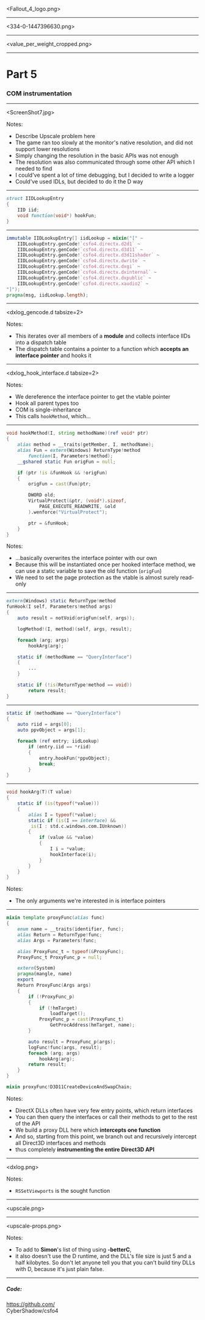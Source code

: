 <Fallout_4_logo.png>

----

<334-0-1447396630.png>

----

<value_per_weight_cropped.png>

----

# Part 5

### COM instrumentation

----

<ScreenShot7.jpg>

Notes:
- Describe Upscale problem here
- The game ran too slowly at the monitor's native resolution, and did not support lower resolutions
- Simply changing the resolution in the basic APIs was not enough
- The resolution was also communicated through some other API which I needed to find
- I could've spent a lot of time debugging, but I decided to write a logger
- Could've used IDLs, but decided to do it the D way

----

```d
struct IIDLookupEntry
{
	IID iid;
	void function(void*) hookFun;
}
```

----

```d
immutable IIDLookupEntry[] iidLookup = mixin("[" ~
	IIDLookupEntry.genCode!`csfo4.directx.d2d1` ~
	IIDLookupEntry.genCode!`csfo4.directx.d3d11` ~
	IIDLookupEntry.genCode!`csfo4.directx.d3d11shader` ~
	IIDLookupEntry.genCode!`csfo4.directx.dwrite` ~
	IIDLookupEntry.genCode!`csfo4.directx.dxgi` ~
	IIDLookupEntry.genCode!`csfo4.directx.dxinternal` ~
	IIDLookupEntry.genCode!`csfo4.directx.dxpublic` ~
	IIDLookupEntry.genCode!`csfo4.directx.xaudio2` ~
"]");
pragma(msg, iidLookup.length);
```

<style> <ID> pre { font-size: 40%; } </style>

----

<dxlog_gencode.d tabsize=2>

<style> <ID> pre { font-size: 35%; } </style>

Notes:
- This iterates over all members of a **module** and collects interface IIDs into a dispatch table
- The dispatch table contains a pointer to a function which **accepts an interface pointer** and hooks it

----

<dxlog_hook_interface.d tabsize=2>

<style> <ID> pre { font-size: 45%; } </style>

Notes:
- We dereference the interface pointer to get the vtable pointer
- Hook all parent types too
- COM is single-inheritance
- This calls `hookMethod`, which...

----

```d
void hookMethod(I, string methodName)(ref void* ptr)
{
	alias method = __traits(getMember, I, methodName);
	alias Fun = extern(Windows) ReturnType!method 
		function(I, Parameters!method);
	__gshared static Fun origFun = null;

	if (ptr !is &funHook && !origFun)
	{
		origFun = cast(Fun)ptr;

		DWORD old;
		VirtualProtect(&ptr, (void*).sizeof, 
			PAGE_EXECUTE_READWRITE, &old
		).wenforce("VirtualProtect");

		ptr = &funHook;
	}
}
```

<style> <ID> pre { font-size: 45%; } </style>

Notes:
- ...basically overwrites the interface pointer with our own
- Because this will be instantiated once per hooked interface method, we can use a static variable to save the old function (`origFun`)
- We need to set the page protection as the vtable is almost surely read-only

----

```d
extern(Windows) static ReturnType!method 
funHook(I self, Parameters!method args)
{
	auto result = notVoid(origFun(self, args));

	logMethod!(I, method)(self, args, result);

	foreach (arg; args)
		hookArg(arg);

	static if (methodName == "QueryInterface")
	{
		...
	}

	static if (!is(ReturnType!method == void))
		return result;
}
```

<style> <ID> pre { font-size: 45%; } </style>

----

```d
static if (methodName == "QueryInterface")
{
	auto riid = args[0];
	auto ppvObject = args[1];

	foreach (ref entry; iidLookup)
		if (entry.iid == *riid)
		{
			entry.hookFun(*ppvObject);
			break;
		}
}
```

----


```d
void hookArg(T)(T value)
{
	static if (is(typeof(*value)))
	{
		alias I = typeof(*value);
		static if (is(I == interface) &&
		 is(I : std.c.windows.com.IUnknown))
		{
			if (value && *value)
			{
				I i = *value;
				hookInterface(i);
			}
		}
	}
}
```

<style> <ID> pre { font-size: 52%; } </style>

Notes:
- The only arguments we're interested in is interface pointers

----

```d
mixin template proxyFunc(alias func)
{
	enum name = __traits(identifier, func);
	alias Return = ReturnType!func;
	alias Args = Parameters!func;

	alias ProxyFunc_t = typeof(&ProxyFunc);
	ProxyFunc_t ProxyFunc_p = null;

	extern(System)
	pragma(mangle, name)
	export
	Return ProxyFunc(Args args)
	{
		if (!ProxyFunc_p)
		{
			if (!hmTarget)
				loadTarget();
			ProxyFunc_p = cast(ProxyFunc_t)
				GetProcAddress(hmTarget, name);
		}

		auto result = ProxyFunc_p(args);
		logFunc!func(args, result);
		foreach (arg; args)
			hookArg(arg);
		return result;
	}
}

mixin proxyFunc!D3D11CreateDeviceAndSwapChain;
```

<style> <ID> pre { font-size: 25%; } </style>

Notes:
- DirectX DLLs often have very few entry points, which return interfaces 
- You can then query the interfaces or call their methods to get to the rest of the API
- We build a proxy DLL here which **intercepts one function**
- And so, starting from this point, we branch out and recursively intercept all Direct3D interfaces and methods
- thus completely **instrumenting the entire Direct3D API**

----

<dxlog.png>

Notes:

- `RSSetViewports` is the sought function

----

<upscale.png>

----

<upscale-props.png>

<style> <ID> img { height: 450px; margin-top: -30px !important; } </style>

Notes:
- To add to **Simon**'s list of thing using **-betterC**,
- it also doesn't use the D runtime, and the DLL's file size is
  just 5 and a half kilobytes. So don't let anyone tell you that you
  can't build tiny DLLs with D, because it's just plain false.

----

##### Code:

<a href="https://github.com/CyberShadow/csfo4">https://github.com/<br>CyberShadow/csfo4</a>
